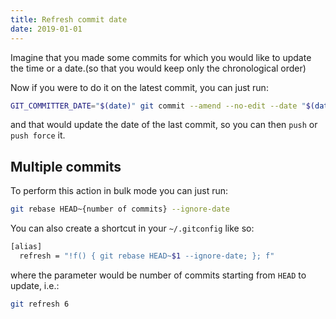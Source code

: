```yaml
---
title: Refresh commit date
date: 2019-01-01
---
```


Imagine that you made some commits for which you would like to update the time or a date.(so that you would keep only the chronological order)

Now if you were to do it on the latest commit, you can just run:
```bash
GIT_COMMITTER_DATE="$(date)" git commit --amend --no-edit --date "$(date)"
```

and that would update the date of the last commit, so you can then `push` or `push force` it.

## Multiple commits

To perform this action in bulk mode you can just run:

```bash
git rebase HEAD~{number of commits} --ignore-date
```

You can also create a shortcut in your `~/.gitconfig` like so:
```bash
[alias]
  refresh = "!f() { git rebase HEAD~$1 --ignore-date; }; f"
```

where the parameter would be number of commits starting from `HEAD` to update, i.e.:
```bash
git refresh 6
```
